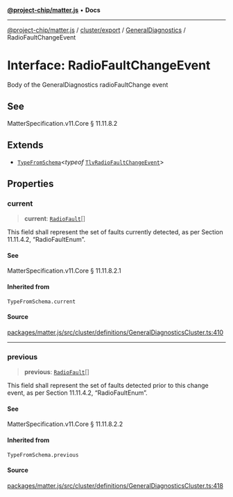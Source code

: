 [**@project-chip/matter.js**](../../../../../README.md) • **Docs**

***

[@project-chip/matter.js](../../../../../modules.md) / [cluster/export](../../../README.md) / [GeneralDiagnostics](../README.md) / RadioFaultChangeEvent

# Interface: RadioFaultChangeEvent

Body of the GeneralDiagnostics radioFaultChange event

## See

MatterSpecification.v11.Core § 11.11.8.2

## Extends

- [`TypeFromSchema`](../../../../../tlv/export/README.md#typefromschemas)\<*typeof* [`TlvRadioFaultChangeEvent`](../README.md#tlvradiofaultchangeevent)\>

## Properties

### current

> **current**: [`RadioFault`](../enumerations/RadioFault.md)[]

This field shall represent the set of faults currently detected, as per Section 11.11.4.2, “RadioFaultEnum”.

#### See

MatterSpecification.v11.Core § 11.11.8.2.1

#### Inherited from

`TypeFromSchema.current`

#### Source

[packages/matter.js/src/cluster/definitions/GeneralDiagnosticsCluster.ts:410](https://github.com/project-chip/matter.js/blob/7a8cbb56b87d4ccf34bec5a9a95ab40a1711324f/packages/matter.js/src/cluster/definitions/GeneralDiagnosticsCluster.ts#L410)

***

### previous

> **previous**: [`RadioFault`](../enumerations/RadioFault.md)[]

This field shall represent the set of faults detected prior to this change event, as per Section 11.11.4.2,
“RadioFaultEnum”.

#### See

MatterSpecification.v11.Core § 11.11.8.2.2

#### Inherited from

`TypeFromSchema.previous`

#### Source

[packages/matter.js/src/cluster/definitions/GeneralDiagnosticsCluster.ts:418](https://github.com/project-chip/matter.js/blob/7a8cbb56b87d4ccf34bec5a9a95ab40a1711324f/packages/matter.js/src/cluster/definitions/GeneralDiagnosticsCluster.ts#L418)
